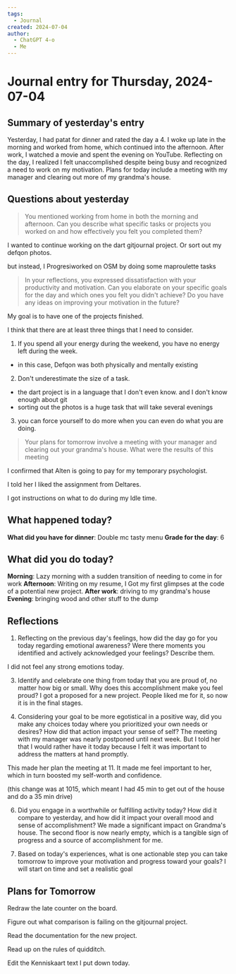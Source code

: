 ```yaml
---
tags:
  - Journal
created: 2024-07-04
author:
  - ChatGPT 4-o
  - Me
---
```

# Journal entry for Thursday, 2024-07-04

## Summary of yesterday's entry

Yesterday, I had patat for dinner and rated the day a 4. I woke up late in the morning and worked from home, which continued into the afternoon. After work, I watched a movie and spent the evening on YouTube. Reflecting on the day, I realized I felt unaccomplished despite being busy and recognized a need to work on my motivation. Plans for today include a meeting with my manager and clearing out more of my grandma's house.

## Questions about yesterday

> You mentioned working from home in both the morning and afternoon. Can you describe what specific tasks or projects you worked on and how effectively you felt you completed them?

I wanted to continue working on the dart gitjournal project. Or sort out my defqon photos.

but instead, I Progresiworked on OSM by doing some maproulette tasks

> In your reflections, you expressed dissatisfaction with your productivity and motivation. Can you elaborate on your specific goals for the day and which ones you felt you didn't achieve? Do you have any ideas on improving your motivation in the future?

My goal is to have one of the projects finished.

I think that there are at least three things that I need to consider.

1. If you spend all your energy during the weekend, you have no energy left during the week.
 - in this case, Defqon was both physically and mentally existing
2. Don't underestimate the size of a task.
  - the dart project is in a language that I don't even know. and I don't know enough about git
  - sorting out the photos is a huge task that will take several evenings
3. you can force yourself to do more when you can even do what you are doing.

> Your plans for tomorrow involve a meeting with your manager and clearing out your grandma's house. What were the results of this meeting

I confirmed that Alten is going to pay for my temporary psychologist.

I told her I liked the assignment from Deltares.

I got instructions on what to do during my Idle time.

## What happened today?

**What did you have for dinner**: Double mc tasty menu
**Grade for the day**: 6

## What did you do today?

**Morning**: Lazy morning with a sudden transition of needing to come in for work
**Afternoon**: Writing on my resume, I Got my first glimpses at the code of a potential new project.
**After work**: driving to my grandma's house
**Evening**: bringing wood and other stuff to the dump

## Reflections

1. Reflecting on the previous day's feelings, how did the day go for you today regarding emotional awareness? Were there moments you identified and actively acknowledged your feelings? Describe them.

I did not feel any strong emotions today.

3. Identify and celebrate one thing from today that you are proud of, no matter how big or small. Why does this accomplishment make you feel proud?
I got a proposed for a new project. People liked me for it, so now it is in the final stages.

5. Considering your goal to be more egotistical in a positive way, did you make any choices today where you prioritized your own needs or desires? How did that action impact your sense of self?
The meeting with my manager was nearly postponed until next week. But I told her that I would rather have it today because I felt it was important to address the matters at hand promptly.

This made her plan the meeting at 11. It made me feel important to her, which in turn boosted my self-worth and confidence.

(this change was at 1015, which meant I had 45 min to get out of the house and do a 35 min drive)

6. Did you engage in a worthwhile or fulfilling activity today? How did it compare to yesterday, and how did it impact your overall mood and sense of accomplishment?
We made a significant impact on Grandma's house. The second floor is now nearly empty, which is a tangible sign of progress and a source of accomplishment for me.

8. Based on today's experiences, what is one actionable step you can take tomorrow to improve your motivation and progress toward your goals?
I will start on time and set a realistic goal

## Plans for Tomorrow

Redraw the late counter on the board.

Figure out what comparison is failing on the gitjournal project.

Read the documentation for the new project.

Read up on the rules of quidditch.

Edit the Kenniskaart text I put down today.
